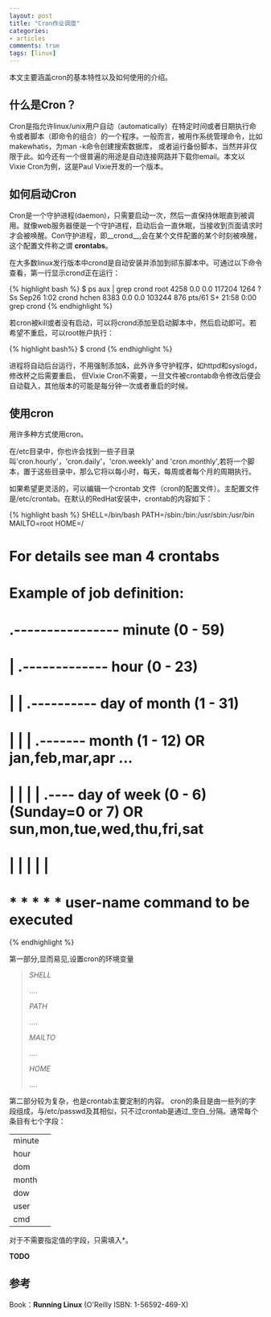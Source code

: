 ```yaml
---
layout: post
title: "Cron作业调度"
categories:
- articles
comments: true
tags: [linux]
---
```



本文主要涵盖cron的基本特性以及如何使用的介绍。

什么是Cron？
-----------
Cron是指允许linux/unix用户自动（automatically）在特定时间或者日期执行命令或者脚本（即命令的组合）的一个程序。一般而言，被用作系统管理命令，比如makewhatis，为man -k命令创建搜索数据库， 或者运行备份脚本，当然并非仅限于此。如今还有一个很普遍的用途是自动连接网路并下载你email。本文以 Vixie Cron为例，这是Paul Vixie开发的一个版本。

如何启动Cron
-----------
Cron是一个守护进程(daemon)，只需要启动一次，然后一直保持休眠直到被调用。就像web服务器便是一个守护进程，启动后会一直休眠，当接收到页面请求时才会被唤醒。Con守护进程，即__crond__,会在某个文件配置的某个时刻被唤醒，这个配置文件称之谓 __crontabs__。

在大多数linux发行版本中crond是自动安装并添加到祁东脚本中。可通过以下命令查看，第一行显示crond正在运行：

{% highlight bash %}
$ ps aux | grep crond
root      4258  0.0  0.0 117204  1264 ?        Ss   Sep26   1:02 crond
hchen     8383  0.0  0.0 103244   876 pts/61   S+   21:58   0:00 grep crond
{% endhighlight %}


若cron被kill或者没有启动，可以将crond添加至启动脚本中，然后启动即可。若希望不重启，可以root帐户执行：

{% highlight bash%}
$ crond
{% endhighlight %}

进程将自动后台运行，不用强制添加&，此外许多守护程序，如httpd和syslogd，修改杯之后需要重启， 但Vixie Cron不需要，一旦文件被crontab命令修改后便会自动载入，其他版本的可能是每分钟一次或者重启的时候。


使用cron
--------
用许多种方式使用cron。

在/etc目录中，你也许会找到一些子目录叫'cron.hourly'，'cron.daily'，'cron.weekly' and 'cron.monthly',若将一个脚本，置于这些目录中，那么它将以每小时，每天，每周或者每个月的周期执行。

如果希望更灵活的，可以编辑一个crontab 文件（cron的配置文件）。主配置文件是/etc/crontab。在默认的RedHat安装中，crontab的内容如下：

{% highlight bash %}
SHELL=/bin/bash
PATH=/sbin:/bin:/usr/sbin:/usr/bin
MAILTO=root
HOME=/

# For details see man 4 crontabs

# Example of job definition:
# .---------------- minute (0 - 59)
# |  .------------- hour (0 - 23)
# |  |  .---------- day of month (1 - 31)
# |  |  |  .------- month (1 - 12) OR jan,feb,mar,apr ...
# |  |  |  |  .---- day of week (0 - 6) (Sunday=0 or 7) OR sun,mon,tue,wed,thu,fri,sat
# |  |  |  |  |
# *  *  *  *  * user-name command to be executed
{% endhighlight %}

第一部分,显而易见,设置cron的环境变量

> _SHELL_ <p>....</p>
> 
> _PATH_ <p>....</p>
> 
> _MAILTO_ <p>....</p>
>
> _HOME_ <p>....</p>
> 

第二部分较为复杂，也是crontab主要定制的内容。
cron的条目是由一些列的字段组成，与/etc/passwd及其相似，只不过crontab是通过_空白_分隔。通常每个条目有七个字段：

<table>
<thead></thead>
<tbody>
<tr><td> minute </td><td></td></tr>
<tr><td> hour </td><td></td></tr>
<tr><td> dom </td><td></td></tr>
<tr><td> month </td><td></td></tr>
<tr><td> dow </td><td></td></tr>
<tr><td> user </td><td></td></tr>
<tr><td> cmd </td><td></td></tr>
</tbody>
</table>


对于不需要指定值的字段，只需填入*。

**TODO**

参考
---
Book：__Running Linux__ (O'Reilly ISBN: 1-56592-469-X)
